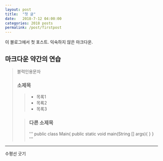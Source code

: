```yaml
---
layout: post
title:  "첫 글"
date:   2018-7-12 04:00:00
categories: 2018 posts
permalink: /post/firstpost
---
```


이 블로그에서 첫 포스트.
익숙하지 않은 마크다운.

## 마크다운 약간의 연습
> 블럭인용문자
>
>### 소제목
>>
>>- 목록1
>>- 목룍2
>>- 목록3
>>
>
>
>>### 다른 소제목
>>'''
>>public class Main{
>>	public static void main(String [] args){
>>	}
>>}
>>'''


------
수평선 긋기

